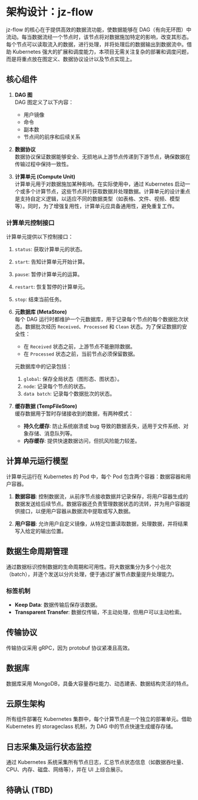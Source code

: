 # 架构设计：jz-flow

jz-flow 的核心在于提供高效的数据流功能，使数据能够在 DAG（有向无环图）中流动。每当数据流经一个节点时，该节点将对数据施加特定的影响，改变其形态。每个节点可以读取流入的数据，进行处理，并将处理后的数据输出到数据流中。借助 Kubernetes 强大的扩展和调度能力，本项目无需关注复杂的部署和调度问题，而是将重点放在图定义、数据协议设计以及节点实现上。

## 核心组件

1. **DAG 图**  
   DAG 图定义了以下内容：
   - 用户镜像
   - 命令
   - 副本数
   - 节点间的前序和后续关系

2. **数据协议**  
   数据协议保证数据能够安全、无损地从上游节点传递到下游节点，确保数据在传输过程中保持一致性。

3. **计算单元 (Compute Unit)**  
   计算单元用于对数据施加某种影响。在实际使用中，通过 Kubernetes 启动一个或多个计算节点，这些节点并行获取数据并处理数据。计算单元的设计重点是支持自定义逻辑，以适应不同的数据类型（如表格、文件、视频、模型等）。同时，为了增强复用性，计算单元应具备通用性，避免重复工作。

### 计算单元控制接口

计算单元提供以下控制接口：
   1. `status`: 获取计算单元的状态。
   2. `start`: 告知计算单元开始计算。
   3. `pause`: 暂停计算单元的运算。
   4. `restart`: 恢复暂停的计算单元。
   5. `stop`: 结束当前任务。

4. **元数据库 (MetaStore)**  
   每个 DAG 运行时都维护一个元数据库，用于记录每个节点的每个数据批次状态。数据批次经历 `Received`、`Processed` 和 `Clean` 状态。为了保证数据的安全性：
   - 在 `Received` 状态之前，上游节点不能删除数据。
   - 在 `Processed` 状态之前，当前节点必须保留数据。

   元数据库中的记录包括：
   1. `global`: 保存全局状态（图形态、图状态）。
   2. `node`: 记录每个节点的状态。
   3. `data batch`: 记录每个数据批次的状态。

5. **缓存数据 (TempFileStore)**  
   缓存数据用于暂时存储接收到的数据，有两种模式：
   - **持久化缓存**: 防止系统崩溃或 bug 导致的数据丢失，适用于文件系统、对象存储、消息队列等。
   - **内存缓存**: 提供快速数据访问，但抗风险能力较差。

## 计算单元运行模型

计算单元运行在 Kubernetes 的 Pod 中，每个 Pod 包含两个容器：数据容器和用户容器。

1. **数据容器**: 控制数据流，从前序节点接收数据并记录保存，将用户容器生成的数据发送给后续节点。数据容器还负责管理数据状态的流转，并为用户容器提供接口，以便用户容器从数据流中提取或写入数据。

2. **用户容器**: 允许用户自定义镜像，从特定位置读取数据，处理数据，并将结果写入给定的输出位置。

## 数据生命周期管理

通过数据标识控制数据的生命周期和可用性。将大数据集分为多个小批次（batch），并逐个发送以分片处理，便于通过扩展节点数量提升处理能力。

### 标签机制

- **Keep Data**: 数据传输后保存该数据。
- **Transparent Transfer**: 数据仅传输，不主动处理，但用户可以主动检索。

## 传输协议

传输协议采用 gRPC，因为 protobuf 协议紧凑且高效。

## 数据库

数据库采用 MongoDB，具备大容量吞吐能力、动态建表、数据结构灵活的特点。

## 云原生架构

所有组件部署在 Kubernetes 集群中，每个计算节点是一个独立的部署单元。借助 Kubernetes 的 storageclass 机制，为 DAG 中的节点快速生成缓存存储。

## 日志采集及运行状态监控

通过 Kubernetes 系统采集所有节点日志，汇总节点状态信息（如数据吞吐量、CPU、内存、磁盘、网络等），并在 UI 上综合展示。

## 待确认 (TBD)
